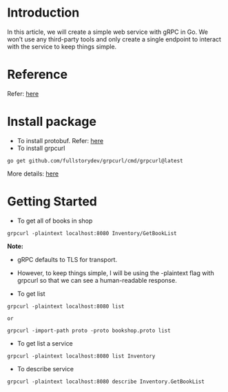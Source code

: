 # Introduction
In this article, we will create a simple web service with gRPC in Go. We won’t use any third-party tools and only create a single endpoint to interact with the service to keep things simple.

# Reference
Refer: [here](https://sahansera.dev/building-grpc-server-go/)

# Install package
* To install protobuf. Refer: [here](https://github.com/huavanthong/microservice-golang/tree/master/currency#install-protos)
* To install grpcurl
```
go get github.com/fullstorydev/grpcurl/cmd/grpcurl@latest
```
More details: [here](https://github.com/fullstorydev/grpcurl)
# Getting Started
* To get all of books in shop
```
grpcurl -plaintext localhost:8080 Inventory/GetBookList
```
**Note:** 
* gRPC defaults to TLS for transport. 
* However, to keep things simple, I will be using the -plaintext flag with grpcurl so that we can see a human-readable response.

* To get list
```
grpcurl -plaintext localhost:8080 list

or

grpcurl -import-path proto -proto bookshop.proto list
```

* To get list a service
```
grpcurl -plaintext localhost:8080 list Inventory
```

* To describe service
```
grpcurl -plaintext localhost:8080 describe Inventory.GetBookList
```

